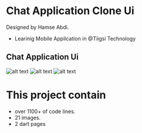 # Chat Application Clone Ui

Designed by Hamse Abdi.
- Learinig Mobile Appilcation in @Tiigsi Technology

## Chat Application Ui
![alt text](https://github.com/HamseAbdi03/Chat-Application-Ui/blob/main/preview/pre1.jpg)
![alt text](https://github.com/HamseAbdi03/Chat-Application-Ui/blob/main/preview/pre2.jpg)
![alt text](https://github.com/HamseAbdi03/Chat-Application-Ui/blob/main/preview/pre3.jpg)

# This project contain 
- over 1100+ of code lines.
- 21 images.
- 2 dart pages
